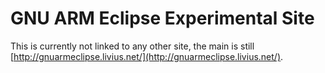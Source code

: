 # GNU ARM Eclipse Experimental Site

This is currently not linked to any other site, the main is still [http://gnuarmeclipse.livius.net/](http://gnuarmeclipse.livius.net/).
